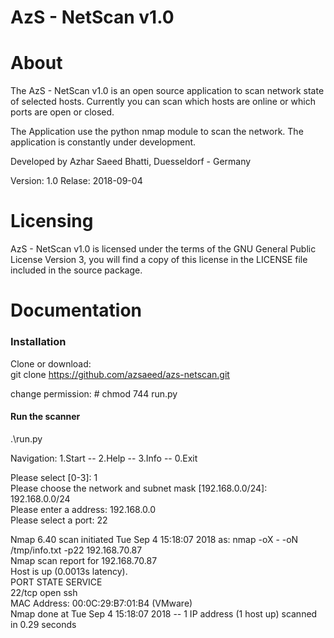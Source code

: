 # AzS - NetScan v1.0 

# About

The AzS - NetScan v1.0 is an open source application to scan network state of selected hosts.
Currently you can scan which hosts are online or which ports are open or closed.

The Application use the python nmap module to scan the network. 
The application is constantly under development.

Developed by Azhar Saeed Bhatti, Duesseldorf - Germany

Version: 1.0
Relase: 2018-09-04

# Licensing
AzS - NetScan v1.0 is licensed under the terms of the GNU General Public License Version 3, you will find a copy of this license in the LICENSE file included in the source package.


# Documentation

### Installation
Clone or download:  
git clone https://github.com/azsaeed/azs-netscan.git  

change permission: # chmod 744 run.py   

#### Run the scanner 
.\run.py 

Navigation:
1.Start -- 2.Help -- 3.Info -- 0.Exit

  Please select [0-3]: 1  
  Please choose the network and subnet mask [192.168.0.0/24]: 192.168.0.0/24  
  Please enter a address: 192.168.0.0  
  Please select a port: 22   

Nmap 6.40 scan initiated Tue Sep  4 15:18:07 2018 as: nmap -oX - -oN /tmp/info.txt -p22 192.168.70.87  
Nmap scan report for 192.168.70.87  
Host is up (0.0013s latency).  
PORT   STATE SERVICE  
22/tcp open  ssh  
MAC Address: 00:0C:29:B7:01:B4 (VMware)  
Nmap done at Tue Sep  4 15:18:07 2018 -- 1 IP address (1 host up) scanned in 0.29 seconds  

